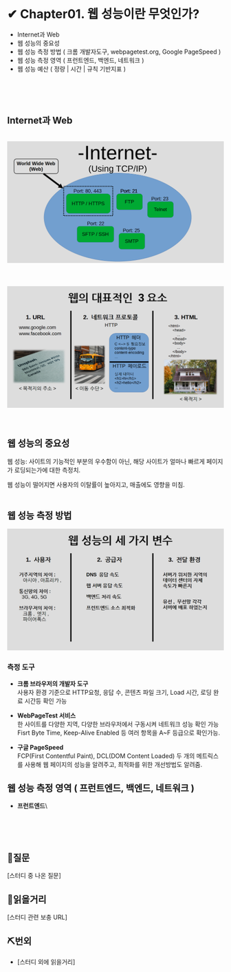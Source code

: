 # ✔ Chapter01. 웹 성능이란 무엇인가?

- Internet과 Web
- 웹 성능의 중요성
- 웹 성능 측정 방법 ( 크롬 개발자도구, webpagetest.org, Google PageSpeed )
- 웹 성능 측정 영역 ( 프런트엔드, 백엔드, 네트워크 )
- 웹 성능 예산 ( 정량 | 시간 | 규칙 기반지표 )

&nbsp;  
&nbsp;  
&nbsp;  

## Internet과 Web

&nbsp;  
![Internet & Web](/etc/0904/images/1.bmp)
&nbsp;  
&nbsp;  
&nbsp;  
![Internet & Web](/etc/0904/images/2.bmp)
&nbsp;  
&nbsp;  

## 웹 성능의 중요성

웹 성능: 사이트의 기능적인 부분의 우수함이 아닌, 해당 사이트가 얼마나 빠르게 페이지가 로딩되는가에 대한 측정치.

웹 성능이 떨어지면 사용자의 이탈률이 높아지고, 매출에도 영향을 미침.
&nbsp;  
&nbsp;  

## 웹 성능 측정 방법

![Internet & Web](/etc/0904/images/3.bmp)

### 측정 도구

- **크롬 브라우저의 개발자 도구**\
    사용자 환경 기준으로 HTTP요청, 응답 수, 콘텐츠 파일 크기, Load 시간, 로딩 완료 시간등 확인 가능

- **WebPageTest 서비스**\
    한 사이트를 다양한 지역, 다양한 브라우저에서 구동시켜 네트워크 성능 확인 가능
    Fisrt Byte Time, Keep-Alive Enabled 등 여러 항목을 A~F 등급으로 확인가능.

- **구글 PageSpeed**\
    FCP(First Contentful Paint), DCL(DOM Content Loaded) 두 개의 메트릭스를 사용해 웹 페이지의 성능을 알려주고, 최적화를 위한 개선방법도 알려줌.

## 웹 성능 측정 영역 ( 프런트엔드, 백엔드, 네트워크 )

- **프런트엔드**\

&nbsp;  
&nbsp;  
&nbsp;  

## 👀질문

[스터디 중 나온 질문]

## 📑읽을거리

[스터디 관련 보충 URL]

## ⛏번외

- [스터디 외에 읽을거리]
